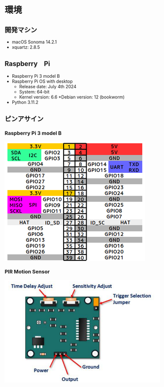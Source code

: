 
# 環境
## 開発マシン
* macOS Sonoma 14.2.1
* xquartz: 2.8.5

## Raspberry　Pi
* Raspberry Pi 3 model B
* Raspberry Pi OS with desktop
  * Release date: July 4th 2024
  * System: 64-bit
  * Kernel version: 6.6
  *Debian version: 12 (bookworm)
* Python 3.11.2

## ピンアサイン
### Raspberry Pi 3 model B
![pin assign raspberry3b](docs/images/raspberry3b-pin-assign.png)

### PIR Motion Sensor
![pin assign motion](docs/images//motion-pin-assign.png)
